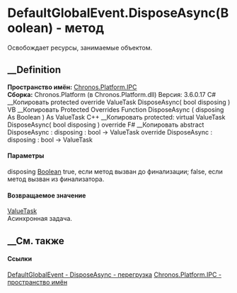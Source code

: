 # DefaultGlobalEvent.DisposeAsync(Boolean) - метод
Освобождает ресурсы, занимаемые объектом.
##  __Definition
 **Пространство имён:** [Chronos.Platform.IPC](N_Chronos_Platform_IPC.htm)  
 **Сборка:** Chronos.Platform (в Chronos.Platform.dll) Версия: 3.6.0.17
C# __Копировать
     protected override ValueTask DisposeAsync(
    	bool disposing
    )
VB __Копировать
     Protected Overrides Function DisposeAsync ( 
    	disposing As Boolean
    ) As ValueTask
C++ __Копировать
     protected:
    virtual ValueTask DisposeAsync(
    	bool disposing
    ) override
F# __Копировать
     abstract DisposeAsync : 
            disposing : bool -> ValueTask 
    override DisposeAsync : 
            disposing : bool -> ValueTask 
#### Параметры
disposing [Boolean](https://learn.microsoft.com/dotnet/api/system.boolean)
    true, если метод вызван до финализации; false, если метод вызван из финализатора. 
#### Возвращаемое значение
[ValueTask](https://learn.microsoft.com/dotnet/api/system.threading.tasks.valuetask)  
Асинхронная задача.
##  __См. также
#### Ссылки
[DefaultGlobalEvent - ](T_Chronos_Platform_IPC_DefaultGlobalEvent.htm)
[DisposeAsync -
перегрузка](Overload_Chronos_Platform_IPC_DefaultGlobalEvent_DisposeAsync.htm)
[Chronos.Platform.IPC - пространство имён](N_Chronos_Platform_IPC.htm)
